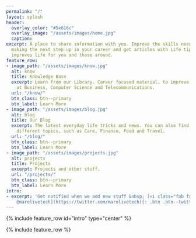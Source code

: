 ```yaml
---
permalink: "/"
layout: splash
header:
  overlay_color: "#5e616c"
  overlay_image: "/assets/images/home.jpg"
  caption:
excerpt: A place to share information with you. Improve the skills needed for
  making the next step up in your career and get articles with Life tips that
  improves life for you and those around.
feature_row:
- image_path: "/assets/images/know.jpg"
  alt: know
  title: Knowledge Base
  excerpt: Learn from our Library. Career focused material, to improve your skills
    at Business, Computer Science and Telecommunications.
  url: "/know/"
  btn_class: btn--primary
  btn_label: Learn More
- image_path: "/assets/images/blog.jpg"
  alt: blog
  title: Our Blog
  excerpt: The latest everyday life tricks and news. You can also find guides about
    different topics, such as Care, Finance, Food and Travel.
  url: "/blog/"
  btn_class: btn--primary
  btn_label: Learn More
- image_path: "/assets/images/projects.jpg"
  alt: projects
  title: Projects
  excerpt: Projects and other stuff.
  url: "/projects/"
  btn_class: btn--primary
  btn_label: Learn More
intro:
- excerpt: 'Get notified when we add new stuff &nbsp; [<i class="fab fa-twitter"></i>
    @marolivetech](https://twitter.com/marolivetech){: .btn .btn--twitter}'
---
```


{% include feature_row id="intro" type="center" %}

{% include feature_row %}
